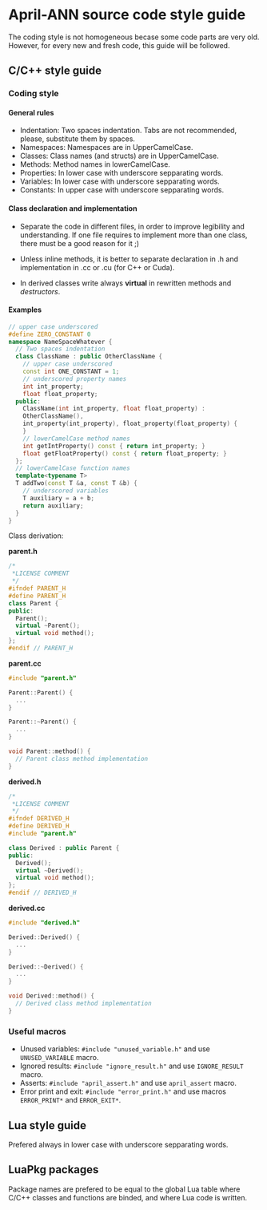 # April-ANN source code **style guide**

The coding style is not homogeneous becase some code parts are very old. However,
for every new and fresh code, this guide will be followed.

## C/C++ style guide

### Coding style

#### General rules

- Indentation: Two spaces indentation. Tabs are not recommended, please,
  substitute them by spaces.
- Namespaces: Namespaces are in UpperCamelCase.
- Classes: Class names (and structs) are in UpperCamelCase.
- Methods: Method names in lowerCamelCase.
- Properties: In lower case with underscore sepparating words.
- Variables: In lower case with underscore sepparating words.
- Constants: In upper case with underscore sepparating words.

#### Class declaration and implementation

- Separate the code in different files, in order to improve legibility
  and understanding. If one file requires to implement more than one
  class, there must be a good reason for it ;)

- Unless inline methods, it is better to separate declaration in .h
  and implementation in .cc or .cu (for C++ or Cuda).

- In derived classes write always **virtual** in rewritten methods
  and *destructors*.

#### Examples

```C++
// upper case underscored
#define ZERO_CONSTANT 0
namespace NameSpaceWhatever {
  // Two spaces indentation
  class ClassName : public OtherClassName {
    // upper case underscored
    const int ONE_CONSTANT = 1;
    // underscored property names
    int int_property;
    float float_property;
  public:
    ClassName(int int_property, float float_property) :
    OtherClassName(),
    int_property(int_property), float_property(float_property) {
    }
    // lowerCamelCase method names
    int getIntProperty() const { return int_property; }
    float getFloatProperty() const { return float_property; }
  };
  // lowerCamelCase function names
  template<typename T>
  T addTwo(const T &a, const T &b) {
    // underscored variables
    T auxiliary = a + b;
    return auxiliary;
  }
}
```

Class derivation:

**parent.h**

```C++
/*
 *LICENSE COMMENT
 */
#ifndef PARENT_H
#define PARENT_H
class Parent {
public:
  Parent();
  virtual ~Parent();
  virtual void method();
};
#endif // PARENT_H
```

**parent.cc**
```C++
#include "parent.h"

Parent::Parent() {
  ...
}

Parent::~Parent() {
  ...
}

void Parent::method() {
  // Parent class method implementation
}
```

**derived.h**
```C++
/*
 *LICENSE COMMENT
 */
#ifndef DERIVED_H
#define DERIVED_H
#include "parent.h"

class Derived : public Parent {
public:
  Derived();
  virtual ~Derived();
  virtual void method();
};
#endif // DERIVED_H
```

**derived.cc**
```C++
#include "derived.h"

Derived::Derived() {
  ...
}

Derived::~Derived() {
  ...
}

void Derived::method() {
  // Derived class method implementation
}
```

### Useful macros

- Unused variables: `#include "unused_variable.h"` and use `UNUSED_VARIABLE` macro.
- Ignored results: `#include "ignore_result.h"` and use `IGNORE_RESULT` macro.
- Asserts: `#include "april_assert.h"` and use `april_assert` macro.
- Error print and exit: `#include "error_print.h"` and use macros `ERROR_PRINT*` and `ERROR_EXIT*`.

## Lua style guide

Prefered always in lower case with underscore sepparating words.

## LuaPkg packages

Package names are prefered to be equal to the global Lua table where C/C++
classes and functions are binded, and where Lua code is written.
